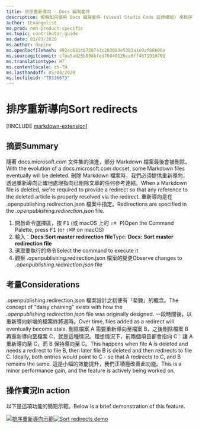 ```yaml
---
title: 排序重新導向 - Docs 編寫套件
description: 瞭解如何使用 Docs 編寫套件 (Visual Studio Code 延伸模組) 來排序重新導向。
author: IEvangelist
ms.prod: non-product-specific
ms.topic: contributor-guide
ms.date: 03/03/2020
ms.author: dapine
ms.openlocfilehash: 4924c631c8720743c283083e53b3a1e9af86b00a
ms.sourcegitcommit: cfba5ad25b898bfed76046126ce8ff4871910701
ms.translationtype: HT
ms.contentlocale: zh-TW
ms.lasthandoff: 05/04/2020
ms.locfileid: "78336673"
---
```

# <a name="sort-redirects"></a><span data-ttu-id="20715-103">排序重新導向</span><span class="sxs-lookup"><span data-stu-id="20715-103">Sort redirects</span></span>

[!INCLUDE [markdown-extension](includes/markdown-extension.md)]

## <a name="summary"></a><span data-ttu-id="20715-104">摘要</span><span class="sxs-lookup"><span data-stu-id="20715-104">Summary</span></span>

<span data-ttu-id="20715-105">隨著 docs.microsoft.com 文件集的演進，部分 Markdown 檔案最後會被刪除。</span><span class="sxs-lookup"><span data-stu-id="20715-105">With the evolution of a docs.microsoft.com docset, some Markdown files eventually will be deleted.</span></span> <span data-ttu-id="20715-106">刪除 Markdown 檔案時，我們必須提供重新導向，透過重新導向正確地處理指向已刪除文章的任何參考連結。</span><span class="sxs-lookup"><span data-stu-id="20715-106">When a Markdown file is deleted, we're required to provide a redirect so that any reference to the deleted article is properly resolved via the redirect.</span></span> <span data-ttu-id="20715-107">重新導向是在 .openpublishing.redirection.json  檔案中指定。</span><span class="sxs-lookup"><span data-stu-id="20715-107">Redirections are specified in the *.openpublishing.redirection.json* file.</span></span>

1. <span data-ttu-id="20715-108">開啟命令選擇區，按 <kbd>F1</kbd> (或 macOS 上的 <kbd>⇧⌘ P</kbd>)</span><span class="sxs-lookup"><span data-stu-id="20715-108">Open the Command Palette, press <kbd>F1</kbd> (or <kbd>⇧⌘P</kbd> on macOS)</span></span>
1. <span data-ttu-id="20715-109">輸入：**Docs:Sort master redirection file**</span><span class="sxs-lookup"><span data-stu-id="20715-109">Type: **Docs: Sort master redirection file**</span></span>
1. <span data-ttu-id="20715-110">選取要執行的命令</span><span class="sxs-lookup"><span data-stu-id="20715-110">Select the command to execute it</span></span>
1. <span data-ttu-id="20715-111">觀察 .openpublishing.redirection.json  檔案的變更</span><span class="sxs-lookup"><span data-stu-id="20715-111">Observe changes to *.openpublishing.redirection.json* file</span></span>

## <a name="considerations"></a><span data-ttu-id="20715-112">考量</span><span class="sxs-lookup"><span data-stu-id="20715-112">Considerations</span></span>

<span data-ttu-id="20715-113">.openpublishing.redirection.json  檔案設計之初便有「菊鍊」的概念。</span><span class="sxs-lookup"><span data-stu-id="20715-113">The concept of "daisy chaining" exists with how the *.openpublishing.redirection.json* file was originally designed.</span></span> <span data-ttu-id="20715-114">一段時間後，以重新導向新增的檔案終將過時。</span><span class="sxs-lookup"><span data-stu-id="20715-114">Over time, files added as a redirect will eventually become stale.</span></span> <span data-ttu-id="20715-115">刪除檔案 A 需要重新導向至檔案 B，之後刪除檔案 B 再重新導向至檔案 C，就是這種情況。理想情況下，前兩個項目都會指向 C：讓 A 重新導向至 C，而 B 保持導向至 C。</span><span class="sxs-lookup"><span data-stu-id="20715-115">This happens when file A is deleted and needs a redirect to file B, then later file B is deleted and then redirects to file C. Ideally, both entries would point to C - so that A redirects to C, and B remains the same.</span></span> <span data-ttu-id="20715-116">這是小幅的效能提升，我們正積極改善此功能。</span><span class="sxs-lookup"><span data-stu-id="20715-116">This is a minor performance gain, and the feature is actively being worked on.</span></span>

## <a name="in-action"></a><span data-ttu-id="20715-117">操作實況</span><span class="sxs-lookup"><span data-stu-id="20715-117">In action</span></span>

<span data-ttu-id="20715-118">以下是這項功能的簡短示範。</span><span class="sxs-lookup"><span data-stu-id="20715-118">Below is a brief demonstration of this feature.</span></span>

<span data-ttu-id="20715-119">[![排序重新導向示範](media/sort-redirect.gif)](media/sort-redirect.gif#lightbox)</span><span class="sxs-lookup"><span data-stu-id="20715-119">[![Sort redirects demo](media/sort-redirect.gif)](media/sort-redirect.gif#lightbox)</span></span>
